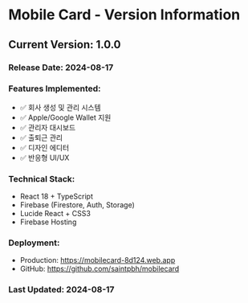 # Mobile Card - Version Information

## Current Version: 1.0.0

### Release Date: 2024-08-17

### Features Implemented:
- ✅ 회사 생성 및 관리 시스템
- ✅ Apple/Google Wallet 지원
- ✅ 관리자 대시보드
- ✅ 출퇴근 관리
- ✅ 디자인 에디터
- ✅ 반응형 UI/UX

### Technical Stack:
- React 18 + TypeScript
- Firebase (Firestore, Auth, Storage)
- Lucide React + CSS3
- Firebase Hosting

### Deployment:
- Production: https://mobilecard-8d124.web.app
- GitHub: https://github.com/saintpbh/mobilecard

### Last Updated: 2024-08-17
